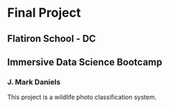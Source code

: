 # Final Project
## Flatiron School - DC
## Immersive Data Science Bootcamp
### J. Mark Daniels

This project is a wildlife photo classification system.

